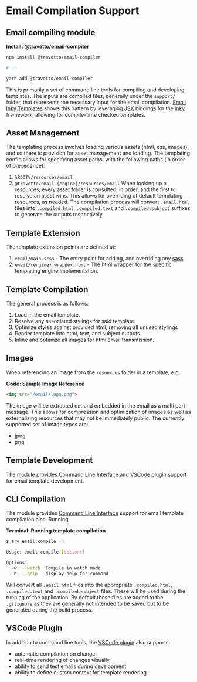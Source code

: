 <!-- This file was generated by @travetto/doc and should not be modified directly -->
<!-- Please modify https://github.com/travetto/travetto/tree/main/module/email-compiler/DOC.tsx and execute "npx trv doc" to rebuild -->
# Email Compilation Support

## Email compiling module

**Install: @travetto/email-compiler**
```bash
npm install @travetto/email-compiler

# or

yarn add @travetto/email-compiler
```

This is primarily a set of command line tools for compiling and developing templates.  The inputs are compiled files, generally under the `support/` folder, that represents the necessary input for the email compilation.  [Email Inky Templates](https://github.com/travetto/travetto/tree/main/module/email-inky#readme "Email Inky templating module") shows this pattern by leveraging [JSX](https://en.wikipedia.org/wiki/JSX_(JavaScript)) bindings for the [inky](https://github.com/zurb/inky) framework, allowing for compile-time checked templates.

## Asset Management
The templating process involves loading various assets (html, css, images), and so there is provision for asset management and loading.  The templating config allows for specifying asset paths, with the following paths (in order of precedence):
   1. `%ROOT%/resources/email`
   1. `@travetto/email-{engine}/resources/email`
When looking up a resources, every asset folder is consulted, in order, and the first to resolve an asset wins.  This allows for overriding of default templating resources, as needed.  The compilation process will convert `.email.html` files into `.compiled.html`, `.compiled.text` and `.compiled.subject` suffixes to generate the outputs respectively.

## Template Extension
The template extension points are defined at:
   1. `email/main.scss` - The entry point for adding, and overriding any [sass](https://github.com/sass/dart-sass)
   1. `email/{engine}.wrapper.html` - The html wrapper for the specific templating engine implementation.

## Template Compilation
The general process is as follows:
   1. Load in the email template.
   1. Resolve any associated stylings for said template.
   1. Optimize styles against provided html, removing all unused stylings
   1. Render template into html, text, and subject outputs.
   1. Inline and optimize all images for html email transmission.

## Images
When referencing an image from the `resources` folder in a template, e.g.

**Code: Sample Image Reference**
```html
<img src="/email/logo.png">
```

The image will be extracted out and embedded in the email as a multi part message.  This allows for compression and optimization of images as well as externalizing resources that may not be immediately public.  The currently supported set of image types are:
   *  jpeg
   *  png

## Template Development
The module provides [Command Line Interface](https://github.com/travetto/travetto/tree/main/module/cli#readme "CLI infrastructure for Travetto framework") and [VSCode plugin](https://marketplace.visualstudio.com/items?itemName=arcsine.travetto-plugin) support for email template development.

## CLI Compilation
The module provides [Command Line Interface](https://github.com/travetto/travetto/tree/main/module/cli#readme "CLI infrastructure for Travetto framework") support for email template compilation also. Running

**Terminal: Running template compilation**
```bash
$ trv email:compile -h

Usage: email:compile [options]

Options:
  -w, --watch  Compile in watch mode
  -h, --help   display help for command
```

Will convert all `.email.html` files into the appropriate `.compiled.html`, `.compiled.text` and `.compiled.subject` files.  These will be used during the running of the application.  By default these files are added to the `.gitignore` as they are generally not intended to be saved but to be generated during the build process.

## VSCode Plugin
In addition to command line tools, the [VSCode plugin](https://marketplace.visualstudio.com/items?itemName=arcsine.travetto-plugin) also supports:
   *  automatic compilation on change
   *  real-time rendering of changes visually
   *  ability to send test emails during development
   *  ability to define custom context for template rendering
